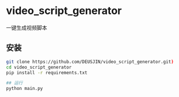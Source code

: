 # video_script_generator

一键生成视频脚本

## 安装

```bash
git clone https://github.com/DEUSJIN/video_script_generator.git)
cd video_script_generator
pip install -r requirements.txt

## 运行
python main.py
